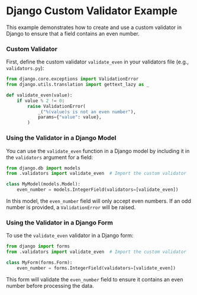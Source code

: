# Django Custom Validator Example

This example demonstrates how to create and use a custom validator in Django to ensure that a field contains an even number.

### Custom Validator

First, define the custom validator `validate_even` in your validators file (e.g., `validators.py`):

```python
from django.core.exceptions import ValidationError
from django.utils.translation import gettext_lazy as _

def validate_even(value):
    if value % 2 != 0:
        raise ValidationError(
            _("%(value)s is not an even number"),
            params={"value": value},
        )
```

### Using the Validator in a Django Model

You can use the `validate_even` function in a Django model by including it in the `validators` argument for a field:

```python
from django.db import models
from .validators import validate_even  # Import the custom validator

class MyModel(models.Model):
    even_number = models.IntegerField(validators=[validate_even])
```

In this model, the `even_number` field will only accept even numbers. If an odd number is provided, a `ValidationError` will be raised.

### Using the Validator in a Django Form

To use the `validate_even` validator in a Django form:

```python
from django import forms
from .validators import validate_even  # Import the custom validator

class MyForm(forms.Form):
    even_number = forms.IntegerField(validators=[validate_even])
```

This form will validate the `even_number` field to ensure it contains an even number before processing the data.
